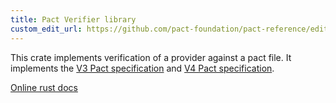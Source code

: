 ```yaml
---
title: Pact Verifier library
custom_edit_url: https://github.com/pact-foundation/pact-reference/edit/master/rust/pact_verifier/README.md
---
```

<!-- This file has been synced from the pact-foundation/pact-reference repository. Please do not edit it directly. The URL of the source file can be found in the custom_edit_url value above -->

This crate implements verification of a provider against a pact file.
It implements the [V3 Pact specification](https://github.com/pact-foundation/pact-specification/tree/version-3)
and [V4 Pact specification](https://github.com/pact-foundation/pact-specification/tree/version-4).

[Online rust docs](https://docs.rs/pact_verifier/)
